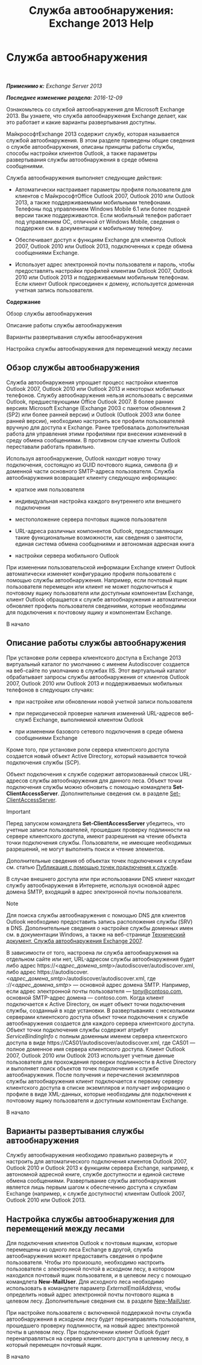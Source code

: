 ﻿---
title: 'Служба автообнаружения: Exchange 2013 Help'
TOCTitle: Служба автообнаружения
ms:assetid: b03c0f21-cbc2-4be8-ad03-73a7dac16ffc
ms:mtpsurl: https://technet.microsoft.com/ru-ru/library/Bb124251(v=EXCHG.150)
ms:contentKeyID: 50556469
ms.date: 04/30/2018
mtps_version: v=EXCHG.150
ms.translationtype: HT
---

# Служба автообнаружения

 

_**Применимо к:** Exchange Server 2013_

_**Последнее изменение раздела:** 2016-12-09_

Ознакомьтесь со службой автообнаружения для Microsoft Exchange 2013. Вы узнаете, что служба автообнаружения Exchange делает, как это работает и какие варианты развертывания доступны.

МайкрософтExchange 2013 содержит службу, которая называется службой автообнаружения. В этом разделе приведены общие сведения о службе автообнаружения, описаны принципы работы службы, способы настройки клиентов Outlook, а также параметры развертывания службы автообнаружения в среде обмена сообщениями.

Служба автообнаружения выполняет следующие действия:

  - Автоматически настраивает параметры профиля пользователя для клиентов с МайкрософтOffice Outlook 2007, Outlook 2010 или Outlook 2013, а также поддерживаемыми мобильными телефонами. Телефоны под управлением Windows Mobile 6.1 или более поздней версии также поддерживаются. Если мобильный телефон работает под управлением ОС, отличной от Windows Mobile, сведения о поддержке см. в документации к мобильному телефону.

  - Обеспечивает доступ к функциям Exchange для клиентов Outlook 2007, Outlook 2010 или Outlook 2013, подключенных к среде обмена сообщениями Exchange.

  - Использует адрес электронной почты пользователя и пароль, чтобы предоставлять настройки профилей клиентам Outlook 2007, Outlook 2010 или Outlook 2013 и поддерживаемым мобильным телефонам. Если клиент Outlook присоединен к домену, используется доменная учетная запись пользователя.

**Содержание**

Обзор службы автообнаружения

Описание работы службы автообнаружения

Варианты развертывания службы автообнаружения

Настройка службы автообнаружения для перемещений между лесами

## Обзор службы автообнаружения

Служба автообнаружения упрощает процесс настройки клиентов Outlook 2007, Outlook 2010 или Outlook 2013 и некоторых мобильных телефонов. Службу автообнаружения нельзя использовать с версиями Outlook, предшествующими Office Outlook 2007. В более ранних версиях Microsoft Exchange (Exchange 2003 с пакетом обновления 2 (SP2) или более ранней версии) и Outlook (Outlook 2003 или более ранней версии), необходимо настроить все профили пользователей вручную для доступа к Exchange. Ранее требовалась дополнительная работа для управления этими профилями при внесении изменений в среду обмена сообщениями. В противном случае клиенты Outlook переставали работать правильно.

Используя автообнаружение, Outlook находит новую точку подключения, состоящую из GUID почтового ящика, символа @ и доменной части основного SMTP-адреса пользователя. Служба автообнаружения возвращает клиенту следующую информацию:

  - краткое имя пользователя

  - индивидуальная настройка каждого внутреннего или внешнего подключения

  - местоположение сервера почтовых ящиков пользователя

  - URL-адреса различных компонентов Outlook, предоставляющих такие функциональные возможности, как сведения о занятости, единая система обмена сообщениями и автономная адресная книга

  - настройки сервера мобильного Outlook

При изменении пользовательской информации Exchange клиент Outlook автоматически изменяет конфигурацию профиля пользователя с помощью службы автообнаружения. Например, если почтовый ящик пользователя перемещен или клиент не может подключиться к почтовому ящику пользователя или доступным компонентам Exchange, клиент Outlook обращается к службе автообнаружения и автоматически обновляет профиль пользователя сведениями, которые необходимы для подключения к почтовому ящику и компонентам Exchange.

В начало

## Описание работы службы автообнаружения

При установке роли сервера клиентского доступа в Exchange 2013 виртуальный каталог по умолчанию с именем Autodiscover создается на веб-сайте по умолчанию в службах IIS. Этот виртуальный каталог обрабатывает запросы службы автообнаружения от клиентов Outlook 2007, Outlook 2010 или Outlook 2013 и поддерживаемых мобильных телефонов в следующих случаях:

  - при настройке или обновлении новой учетной записи пользователя

  - при периодической проверке наличия изменений URL-адресов веб-служб Exchange, выполняемой клиентом Outlook

  - при изменении базового сетевого подключения в среде обмена сообщениями Exchange

Кроме того, при установке роли сервера клиентского доступа создается новый объект Active Directory, который называется точкой подключения службы (SCP).

Объект подключения к службе содержит авторизованный список URL-адресов службы автообнаружения для данного леса. Объект точки подключения службы можно обновить с помощью командлета **Set-ClientAccessServer**. Дополнительные сведения см. в разделе [Set-ClientAccessServer](https://technet.microsoft.com/ru-ru/library/bb125157\(v=exchg.150\)).

> [!IMPORTANT]  
> Перед запуском командлета <strong>Set-ClientAccessServer</strong> убедитесь, что учетные записи пользователей, прошедших проверку подлинности на сервере клиентского доступа, имеют разрешения на чтение объекта точки подключения службы. Пользователи, не имеющие необходимых разрешений, не могут выполнять поиск и чтение элементов.


Дополнительные сведения об объектах точек подключения к службам см. статью [Публикация с помощью точек подключения к службе](https://go.microsoft.com/fwlink/p/?linkid=72744).

В случае внешнего доступа или при использовании DNS клиент находит службу автообнаружения в Интернете, используя основной адрес домена SMTP, входящий в адрес электронной почты пользователя.

> [!NOTE]  
> Для поиска службы автообнаружения с помощью DNS для клиентов Outlook необходимо предоставить запись расположения службы (SRV) в DNS. Дополнительные сведения о настройке службы доменных имен см. в документации Windows, а также на веб-странице <a href="https://go.microsoft.com/fwlink/p/?linkid=85214">Технический документ. Служба автообнаружения Exchange 2007</a>.


В зависимости от того, настроена ли служба автообнаружения на отдельном сайте или нет, URL-адресом службы автообнаружения будет либо адрес https://\<*адрес\_домена\_smtp*\>/autodiscover/autodiscover.xml, либо адрес https://autodiscover.\<*адрес\_домена\_smtp*\>/autodiscover/autodiscover.xml, где ://\<*адрес\_домена\_smtp*\> — основной адрес домена SMTP. Например, если адрес электронной почты пользователя — tony@contoso.com, основной SMTP-адрес домена — contoso.com. Когда клиент подключается к Active Directory, он ищет объект точки подключения службы, созданный в ходе установки. В развертываниях с несколькими серверами клиентского доступа объект точки подключения к службе автообнаружения создается для каждого сервера клиентского доступа. Объект точки подключения службы содержит атрибут *ServiceBindingInfo* с полным доменным именем сервера клиентского доступа в виде https://CAS01/autodiscover/autodiscover.xml, где CAS01 — полное доменное имя сервера клиентского доступа. Клиент Outlook 2007, Outlook 2010 или Outlook 2013 использует учетные данные пользователя для прохождения проверки подлинности в Active Directory и выполняет поиск объектов точек подключения к службе автообнаружения. После получения и перечисления экземпляров службы автообнаружения клиент подключается к первому серверу клиентского доступа в списке экземпляров и получает информацию о профиле в виде XML-данных, которые необходимы для подключения к почтовому ящику пользователя и доступным компонентам Exchange.

В начало

## Варианты развертывания службы автообнаружения

Службу автообнаружения необходимо правильно развернуть и настроить для автоматического подключения клиентов Outlook 2007, Outlook 2010 и Outlook 2013 к функциям сервера Exchange, например, к автономной адресной книге, службе доступности и единой системе обмена сообщениями. Развертывание службы автообнаружения является лишь первым шагом к обеспечению доступа к службам Exchange (например, к службе доступности) клиентам Outlook 2007, Outlook 2010 или Outlook 2013.

## Настройка службы автообнаружения для перемещений между лесами

Для подключения клиентов Outlook к почтовым ящикам, которые перемещены из одного леса Exchange в другой, служба автообнаружения может предоставить сведения о профиле пользователя. Чтобы это произошло, необходимо настроить пользователя с электронной почтой в исходном лесу, в котором находился почтовый ящик пользователя, и в целевом лесу с помощью командлета **New-MailUser**. Для исходного леса необходимо использовать в командлете параметр *ExternalEmailAddress*, чтобы определить новый адрес электронной почты почтового ящика в целевом лесу. Дополнительные сведения см. в разделе [New-MailUser](https://technet.microsoft.com/ru-ru/library/aa996335\(v=exchg.150\)).

При настройке пользователя с включенной поддержкой почты служба автообнаружения в исходном лесу будет перенаправлять пользователя, прошедшего проверку подлинности, на новый адрес электронной почты в целевом лесу. При подключении клиент Outlook будет перенаправляться на сервер клиентского доступа в целевому лесу, в который перемещен почтовый ящик.

В начало

